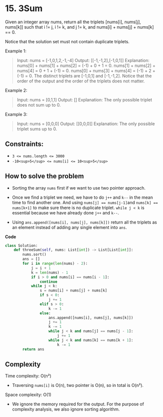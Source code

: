 # 15. 3Sum
<Badge type="warning" text="Medium" />[<Badge type="info" text="LeetCode" />](https://leetcode.com/problems/3sum/ "Let's go to leetcode")

Given an integer array nums, return all the triplets [nums[i], nums[j], nums[k]] such that i != j, i != k, and j != k, and nums[i] + nums[j] + nums[k] == 0.

Notice that the solution set must not contain duplicate triplets.

Example 1:
> Input: nums = [-1,0,1,2,-1,-4]
> Output: [[-1,-1,2],[-1,0,1]]
> Explanation: 
> nums[0] + nums[1] + nums[2] = (-1) + 0 + 1 = 0.
> nums[1] + nums[2] + nums[4] = 0 + 1 + (-1) = 0.
> nums[0] + nums[3] + nums[4] = (-1) + 2 + (-1) = 0.
> The distinct triplets are [-1,0,1] and [-1,-1,2].
> Notice that the order of the output and the order of the triplets does not matter.

Example 2:
> Input: nums = [0,1,1]
> Output: []
> Explanation: The only possible triplet does not sum up to 0.

Example 3:
> Input: nums = [0,0,0]
> Output: [[0,0,0]]
> Explanation: The only possible triplet sums up to 0.

## Constraints:
- `3 <= nums.length <= 3000`
- `-10<sup>5</sup> <= nums[i] <= 10<sup>5</sup>`

## How to solve the problem

- Sorting the array `nums` first if we want to use two pointer approach.

- Once we find a triplet we need, we have to do `j++` and `k--` in the mean time to find another one. And using `nums[j] == nums[j-1]`and  `nums[k] == nums[k+1]` to make sure there is no duplicate triplet. `while j < k` is essential because we have already done `j++` and `k--`.

- Using `ans.append([nums[i], nums[j], nums[k]])` return all the triplets as an element instead of adding any single element into `ans`.

**Code**

```python
class Solution:
    def threeSum(self, nums: List[int]) -> List[List[int]]:
        nums.sort()
        ans = []
        for i in range(len(nums) - 2):
            j = i + 1
            k = len(nums) - 1
            if i > 0 and nums[i] == nums[i - 1]:
                continue
            while j < k:
                s = nums[i] + nums[j] + nums[k]
                if s < 0:
                    j += 1
                elif s > 0:
                    k -= 1
                else:
                    ans.append([nums[i], nums[j], nums[k]])
                    j += 1
                    k -= 1
                    while j < k and nums[j] == nums[j - 1]:
                        j += 1
                    while j < k and nums[k] == nums[k + 1]:
                        k -= 1
        return ans
```

## Complexity

Time complexity: O(n²)

- Traversing `nums[i]` is O(n), two pointer is O(n), so in total is O(n²).

Space complexity: O(1)

- We ignore the memory required for the output. For the purpose of complexity analysis, we also ignore sorting algorithm.
